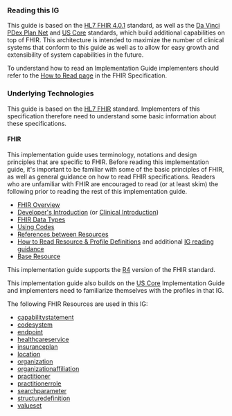 ### Reading this IG

This guide is based on the [HL7 FHIR 4.0.1](http://hl7.org/fhir/R4/) standard, as well as the [Da Vinci PDex Plan Net](https://www.hl7.org/fhir/us/davinci-pdex-plan-net/) and [US Core](https://www.hl7.org/fhir/us/core/) standards, which build additional capabilities on top of FHIR. This architecture is intended to maximize the number of clinical systems that conform to this guide as well as to allow for easy growth and extensibility of system capabilities in the future.

To understand how to read an Implementation Guide implementers should refer to the [How to Read page](https://build.fhir.org/ig/FHIR/ig-guidance/readingIgs.html) in the FHIR Specification.

### Underlying Technologies
This guide is based on the [HL7 FHIR]({{site.data.fhir.path}}index.html) standard.  Implementers of this specification therefore need to understand some basic information about these specifications.

#### FHIR
This implementation guide uses terminology, notations and design principles that are
specific to FHIR.  Before reading this implementation guide, it's important to be familiar with some of the basic principles of FHIR, as well as general guidance on how to read FHIR specifications.  Readers who are unfamiliar with FHIR are encouraged to read (or at least skim) the following prior to reading the rest of this implementation guide.

* [FHIR Overview]({{site.data.fhir.path}}overview.html)
* [Developer's Introduction]({{site.data.fhir.path}}overview-dev.html) (or [Clinical Introduction]({{site.data.fhir.path}}overview-clinical.html))
* [FHIR Data Types]({{site.data.fhir.path}}datatypes.html)
* [Using Codes]({{site.data.fhir.path}}terminologies.html)
* [References between Resources]({{site.data.fhir.path}}references.html)
* [How to Read Resource & Profile Definitions]({{site.data.fhir.path}}formats.html) and additional [IG reading guidance](https://build.fhir.org/ig/FHIR/ig-guidance/readingIgs.html)
* [Base Resource]({{site.data.fhir.path}}resource.html)

This implementation guide supports the [R4]({{site.data.fhir.path}}index.html) version of the FHIR standard.

This implementation guide also builds on the [US Core]({{site.data.fhir.hl7_fhir_us_core}}) Implementation Guide and implementers need to familiarize themselves with the profiles in that IG.

The following FHIR Resources are used in this IG:

* [capabilitystatement](http://hl7.org/fhir/R4/capabilitystatement.html)
* [codesystem](http://hl7.org/fhir/R4/codesystem.html)
* [endpoint](http://hl7.org/fhir/R4/endpoint.html)
* [healthcareservice](http://hl7.org/fhir/R4/healthcareservice.html)
* [insuranceplan](http://hl7.org/fhir/R4/insuranceplan.html)
* [location](http://hl7.org/fhir/R4/location.html)
* [organization](http://hl7.org/fhir/R4/organization.html)
* [organizationaffiliation](http://hl7.org/fhir/R4/organizationaffiliation.html)
* [practitioner](http://hl7.org/fhir/R4/practitioner.html)
* [practitionerrole](http://hl7.org/fhir/R4/practitionerrole.html)
* [searchparameter](http://hl7.org/fhir/R4/searchparameter.html)
* [structuredefinition](http://hl7.org/fhir/R4/structuredefinition.html)
* [valueset](http://hl7.org/fhir/R4/valueset.html)